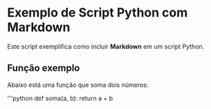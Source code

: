 
# Exemplo de Script Python com Markdown

Este script exemplifica como incluir **Markdown** em um script Python.

## Função exemplo

Abaixo está uma função que soma dois números:

'''python
def soma(a, b):
    return a + b
